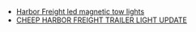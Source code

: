 - [Harbor Freight led magnetic tow lights](https://youtu.be/-5m2TwvHuyk)
- [CHEEP HARBOR FREIGHT TRAILER LIGHT UPDATE](https://youtu.be/mE0ZV-Wsyqg)
